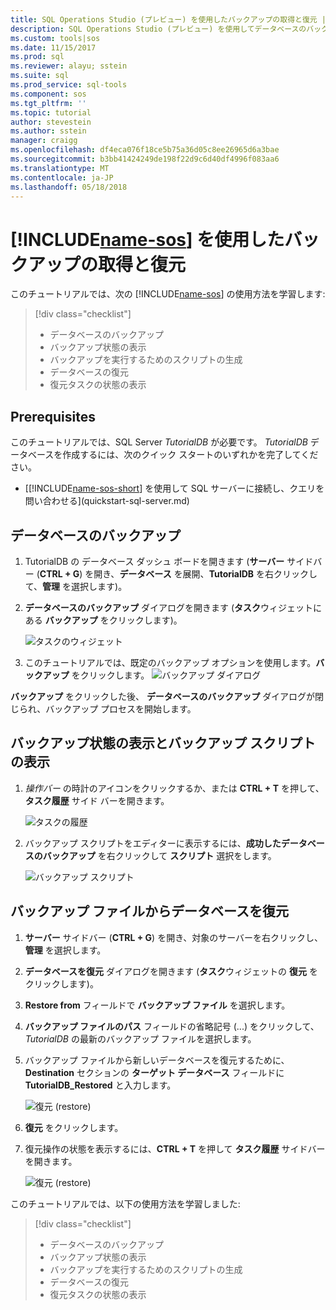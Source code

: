 ```yaml
---
title: SQL Operations Studio (プレビュー) を使用したバックアップの取得と復元 |Microsoft ドキュメント
description: SQL Operations Studio (プレビュー) を使用してデータベースのバックアップおよび復元方法を学習します
ms.custom: tools|sos
ms.date: 11/15/2017
ms.prod: sql
ms.reviewer: alayu; sstein
ms.suite: sql
ms.prod_service: sql-tools
ms.component: sos
ms.tgt_pltfrm: ''
ms.topic: tutorial
author: stevestein
ms.author: sstein
manager: craigg
ms.openlocfilehash: df4eca076f18ce5b75a36d05c8ee26965d6a3bae
ms.sourcegitcommit: b3bb41424249de198f22d9c6d40df4996f083aa6
ms.translationtype: MT
ms.contentlocale: ja-JP
ms.lasthandoff: 05/18/2018
---
```

# <a name="backup-and-restore-using-includename-sosincludesname-sos-shortmd"></a>[!INCLUDE[name-sos](../includes/name-sos-short.md)] を使用したバックアップの取得と復元

このチュートリアルでは、次の [!INCLUDE[name-sos](../includes/name-sos-short.md)] の使用方法を学習します:
> [!div class="checklist"]
> * データベースのバックアップ 
> * バックアップ状態の表示
> * バックアップを実行するためのスクリプトの生成
> * データベースの復元
> * 復元タスクの状態の表示

## <a name="prerequisites"></a>Prerequisites

このチュートリアルでは、SQL Server *TutorialDB* が必要です。 *TutorialDB* データベースを作成するには、次のクイック スタートのいずれかを完了してください。

- [[!INCLUDE[name-sos-short](../includes/name-sos-short.md)] を使用して SQL サーバーに接続し、クエリを問い合わせる](quickstart-sql-server.md)


## <a name="backup-a-database"></a>データベースのバックアップ

1. TutorialDB の データベース ダッシュ ボードを開きます (**サーバー** サイドバー (**CTRL + G**) を開き、**データベース** を展開、**TutorialDB** を右クリックして、**管理** を選択します)。

2. **データベースのバックアップ** ダイアログを開きます (**タスク**ウィジェットにある **バックアップ** をクリックします)。

   ![タスクのウィジェット](./media/tutorial-backup-restore-sql-server/tasks.png)

3. このチュートリアルでは、既定のバックアップ オプションを使用します。**バックアップ** をクリックします。
   ![バックアップ ダイアログ](./media/tutorial-backup-restore-sql-server/backup-dialog.png)

**バックアップ** をクリックした後、 **データベースのバックアップ** ダイアログが閉じられ、バックアップ プロセスを開始します。

## <a name="view-the-backup-status-and-view-the-backup-script"></a>バックアップ状態の表示とバックアップ スクリプトの表示

1. *操作バー* の時計のアイコンをクリックするか、または **CTRL + T** を押して、**タスク履歴** サイド バーを開きます。

   ![タスクの履歴](./media/tutorial-backup-restore-sql-server/task-history.png)

2. バックアップ スクリプトをエディターに表示するには、**成功したデータベースのバックアップ** を右クリックして **スクリプト** 選択をします。

   ![バックアップ スクリプト](./media/tutorial-backup-restore-sql-server/task-script.png) 

## <a name="restore-a-database-from-a-backup-file"></a>バックアップ ファイルからデータベースを復元


1. **サーバー** サイドバー (**CTRL + G**) を開き、対象のサーバーを右クリックし、**管理** を選択します。

2. **データベースを復元** ダイアログを開きます (**タスク**ウィジェットの **復元** をクリックします)。

2. **Restore from** フィールドで **バックアップ ファイル** を選択します。

3. **バックアップ ファイルのパス** フィールドの省略記号 (...) をクリックして、*TutorialDB* の最新のバックアップ ファイルを選択します。

3. バックアップ ファイルから新しいデータベースを復元するために、**Destination** セクションの **ターゲット データベース** フィールドに **TutorialDB_Restored** と入力します。

   ![復元 (restore)](./media/tutorial-backup-restore-sql-server/restore.png)

4. **復元** をクリックします。

5. 復元操作の状態を表示するには、**CTRL + T** を押して **タスク履歴** サイドバーを開きます。

   ![復元 (restore)](./media/tutorial-backup-restore-sql-server/task-history-restore.png)


このチュートリアルでは、以下の使用方法を学習しました:
> [!div class="checklist"]
> * データベースのバックアップ 
> * バックアップ状態の表示
> * バックアップを実行するためのスクリプトの生成
> * データベースの復元
> * 復元タスクの状態の表示


